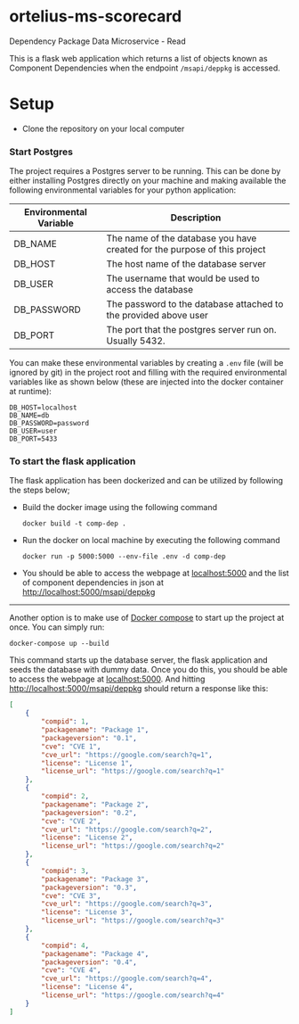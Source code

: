 # ortelius-ms-scorecard
Dependency Package Data Microservice - Read

This is a flask web application which returns a list of objects known as Component Dependencies when the 
endpoint `/msapi/deppkg` is accessed. 

# Setup
- Clone the repository on your local computer

### Start Postgres
The project requires a Postgres server to be running. This can be done by either installing Postgres directly on 
your machine and making available the following environmental variables for your python application:

| Environmental Variable | Description |
| --------- | --------- |
| DB_NAME | The name of the database you have created for the purpose of this project |
| DB_HOST | The host name of the database server |
| DB_USER | The username that would be used to access the database |
| DB_PASSWORD | The password to the database attached to the provided above user |
| DB_PORT | The port that the postgres server run on. Usually 5432. |

You can make these environmental variables by creating a `.env` file (will be ignored by git) in the 
project root and filling with the required environmental variables like as shown below (these are 
injected into the docker container at runtime):

```text
DB_HOST=localhost
DB_NAME=db
DB_PASSWORD=password
DB_USER=user
DB_PORT=5433
```

### To start the flask application
The flask application has been dockerized and can be utilized by following the steps below;
- Build the docker image using the following command
  ```shell
  docker build -t comp-dep .
  ```
- Run the docker on local machine by executing the following command 
  ```shell
  docker run -p 5000:5000 --env-file .env -d comp-dep
  ```
- You should be able to access the webpage at [localhost:5000](http://www.localhost:5000/) and the list of 
component dependencies in json at [http://localhost:5000/msapi/deppkg](http://localhost:5000/msapi/deppkg)

------------------------------------------

Another option is to make use of [Docker compose](https://docs.docker.com/compose/) to start up the project 
at once. You can simply run:

```shell
docker-compose up --build
```

This command starts up the database server, the flask application and seeds the database with dummy data.
Once you do this, you should be able to access the webpage at [localhost:5000](http://www.localhost:5000/).
And hitting [http://localhost:5000/msapi/deppkg](http://localhost:5000/msapi/deppkg) should return a response like this:

```json
[
    {
        "compid": 1,
        "packagename": "Package 1",
        "packageversion": "0.1",
        "cve": "CVE 1",
        "cve_url": "https://google.com/search?q=1",
        "license": "License 1",
        "license_url": "https://google.com/search?q=1"
    },
    {
        "compid": 2,
        "packagename": "Package 2",
        "packageversion": "0.2",
        "cve": "CVE 2",
        "cve_url": "https://google.com/search?q=2",
        "license": "License 2",
        "license_url": "https://google.com/search?q=2"
    },
    {
        "compid": 3,
        "packagename": "Package 3",
        "packageversion": "0.3",
        "cve": "CVE 3",
        "cve_url": "https://google.com/search?q=3",
        "license": "License 3",
        "license_url": "https://google.com/search?q=3"
    },
    {
        "compid": 4,
        "packagename": "Package 4",
        "packageversion": "0.4",
        "cve": "CVE 4",
        "cve_url": "https://google.com/search?q=4",
        "license": "License 4",
        "license_url": "https://google.com/search?q=4"
    }
]
```